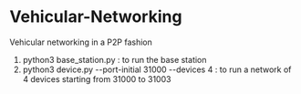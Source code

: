# Vehicular-Networking
Vehicular networking in a P2P fashion

1. python3 base_station.py : to run the base station
2. python3 device.py --port-initial 31000 --devices 4 :  to run a network of 4 devices starting from 31000 to 31003

